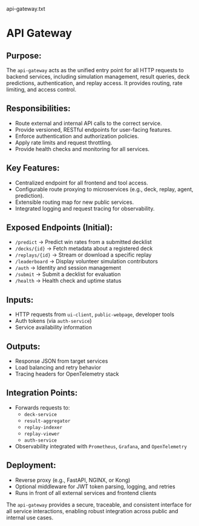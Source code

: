 api-gateway.txt

API Gateway
===========

Purpose:
--------
The `api-gateway` acts as the unified entry point for all HTTP requests to backend services, including simulation management, result queries, deck predictions, authentication, and replay access. It provides routing, rate limiting, and access control.

Responsibilities:
-----------------
- Route external and internal API calls to the correct service.
- Provide versioned, RESTful endpoints for user-facing features.
- Enforce authentication and authorization policies.
- Apply rate limits and request throttling.
- Provide health checks and monitoring for all services.

Key Features:
-------------
- Centralized endpoint for all frontend and tool access.
- Configurable route proxying to microservices (e.g., deck, replay, agent, prediction).
- Extensible routing map for new public services.
- Integrated logging and request tracing for observability.

Exposed Endpoints (Initial):
----------------------------
- `/predict` → Predict win rates from a submitted decklist
- `/decks/{id}` → Fetch metadata about a registered deck
- `/replays/{id}` → Stream or download a specific replay
- `/leaderboard` → Display volunteer simulation contributors
- `/auth` → Identity and session management
- `/submit` → Submit a decklist for evaluation
- `/health` → Health check and uptime status

Inputs:
-------
- HTTP requests from `ui-client`, `public-webpage`, developer tools
- Auth tokens (via `auth-service`)
- Service availability information

Outputs:
--------
- Response JSON from target services
- Load balancing and retry behavior
- Tracing headers for OpenTelemetry stack

Integration Points:
-------------------
- Forwards requests to:
   - `deck-service`
   - `result-aggregator`
   - `replay-indexer`
   - `replay-viewer`
   - `auth-service`
- Observability integrated with `Prometheus`, `Grafana`, and `OpenTelemetry`

Deployment:
-----------
- Reverse proxy (e.g., FastAPI, NGINX, or Kong)
- Optional middleware for JWT token parsing, logging, and retries
- Runs in front of all external services and frontend clients

The `api-gateway` provides a secure, traceable, and consistent interface for all service interactions, enabling robust integration across public and internal use cases.

